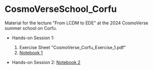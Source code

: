 # CosmoVerseSchool_Corfu
Material for the lecture "From LCDM to EDE" at the 2024 CosmoVerse summer school on Corfu.

- Hands-on Session 1: 
    1. Exercise Sheet "CosmoVerse_Corfu_Exercise_1.pdf"
    2. [Notebook 1](https://colab.research.google.com/drive/1oUKVA4Y-Z--SbqorJyibmPJuv1p1ISEO?usp=sharing)

- Hands-on Session 2: [Notebook 2](https://colab.research.google.com/drive/17cwRuE5gfafz2HUKSBr6IQMJ6h5BT0iq?usp=sharing)
